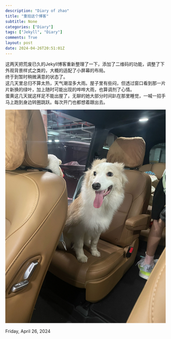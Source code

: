 ```yaml
---
description: "Diary of zhao"
title: "重拾这个博客"
subtitle: None
categories: ["Diary"]
tags: ["Jekyll", "Diary"]
comments: True
layout: post 
date: 2024-04-26T20:51:01Z
---
```

这两天把荒废已久的Jekyll博客重新整理了一下，添加了二维码的功能，调整了下外观背景样式之类的，大概的适配了小屏幕的布局。   
终于到暂时稍微满意的状态了。   
这几天里总归不算太热，天气潮湿多大雨。屋子里有些闷，但透过窗口看到那一片片新换的绿叶，加上随时可能出现的哗哗大雨，也算调剂了心情。   
蛋黄这几天就这样足不能出屋了，无聊的她大部分时间趴在那里睡觉，一喊一招手马上跑到身边转圈跳跃。每次开门也都想着跟出去。   
   
![danhuang](/media/images/IMG_20240426_Danhuang.jpg)   
   
Friday, April 26, 2024